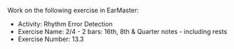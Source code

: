 Work on the following exercise in EarMaster:
- Activity: Rhythm Error Detection
- Exercise Name: 2/4 - 2 bars: 16th, 8th & Quarter notes - including rests
- Exercise Number: 13.3
